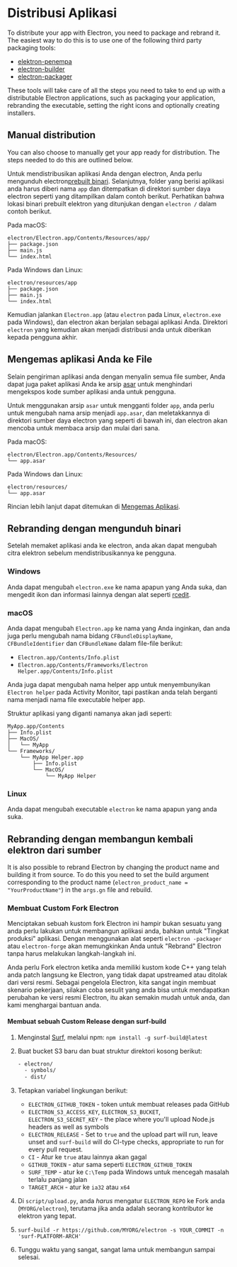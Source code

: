 # Distribusi Aplikasi

To distribute your app with Electron, you need to package and rebrand it. The easiest way to do this is to use one of the following third party packaging tools:

* [elektron-penempa](https://github.com/electron-userland/electron-forge)
* [electron-builder](https://github.com/electron-userland/electron-builder)
* [electron-packager](https://github.com/electron/electron-packager)

These tools will take care of all the steps you need to take to end up with a distributable Electron applications, such as packaging your application, rebranding the executable, setting the right icons and optionally creating installers.

## Manual distribution

You can also choose to manually get your app ready for distribution. The steps needed to do this are outlined below.

Untuk mendistribusikan aplikasi Anda dengan electron, Anda perlu mengunduh electron[prebuilt binari](https://github.com/electron/electron/releases). Selanjutnya, folder yang berisi aplikasi anda harus diberi nama `app` dan ditempatkan di direktori sumber daya electron seperti yang ditampilkan dalam contoh berikut. Perhatikan bahwa lokasi binari prebuilt elektron yang ditunjukan dengan `electron /` dalam contoh berikut.

Pada macOS:

```plaintext
electron/Electron.app/Contents/Resources/app/
├── package.json
├── main.js
└── index.html
```

Pada Windows dan Linux:

```plaintext
electron/resources/app
├── package.json
├── main.js
└── index.html
```

Kemudian jalankan `Electron.app` (atau `electron` pada Linux, `electron.exe` pada Windows), dan electron akan berjalan sebagai aplikasi Anda. Direktori `electron` yang kemudian akan menjadi distribusi anda untuk diberikan kepada pengguna akhir.

## Mengemas aplikasi Anda ke File

Selain pengiriman aplikasi anda dengan menyalin semua file sumber, Anda dapat juga paket aplikasi Anda ke arsip [asar](https://github.com/electron/asar) untuk menghindari mengekspos kode sumber aplikasi anda untuk pengguna.

Untuk menggunakan arsip `asar` untuk mengganti folder `app`, anda perlu untuk mengubah nama arsip menjadi `app.asar`, dan meletakkannya di direktori sumber daya electron yang seperti di bawah ini, dan electron akan mencoba untuk membaca arsip dan mulai dari sana.

Pada macOS:

```plaintext
electron/Electron.app/Contents/Resources/
└── app.asar
```

Pada Windows dan Linux:

```plaintext
electron/resources/
└── app.asar
```

Rincian lebih lanjut dapat ditemukan di [Mengemas Aplikasi](application-packaging.md).

## Rebranding dengan mengunduh binari

Setelah memaket aplikasi anda ke electron, anda akan dapat mengubah citra elektron sebelum mendistribusikannya ke pengguna.

### Windows

Anda dapat mengubah `electron.exe` ke nama apapun yang Anda suka, dan mengedit ikon dan informasi lainnya dengan alat seperti [rcedit](https://github.com/electron/rcedit).

### macOS

Anda dapat mengubah `Electron.app` ke nama yang Anda inginkan, dan anda juga perlu mengubah nama bidang `CFBundleDisplayName`, `CFBundleIdentifier` dan `CFBundleName` dalam file-file berikut:

* `Electron.app/Contents/Info.plist`
* `Electron.app/Contents/Frameworks/Electron Helper.app/Contents/Info.plist`

Anda juga dapat mengubah nama helper app untuk menyembunyikan `Electron helper` pada Activity Monitor, tapi pastikan anda telah berganti nama menjadi nama file executable helper app.

Struktur aplikasi yang diganti namanya akan jadi seperti:

```plaintext
MyApp.app/Contents
├── Info.plist
├── MacOS/
│   └── MyApp
└── Frameworks/
    └── MyApp Helper.app
        ├── Info.plist
        └── MacOS/
            └── MyApp Helper
```

### Linux

Anda dapat mengubah executable `electron` ke nama apapun yang anda suka.

## Rebranding dengan membangun kembali elektron dari sumber

It is also possible to rebrand Electron by changing the product name and building it from source. To do this you need to set the build argument corresponding to the product name (`electron_product_name = "YourProductName"`) in the `args.gn` file and rebuild.

### Membuat Custom Fork Electron

Menciptakan sebuah kustom fork Electron ini hampir bukan sesuatu yang anda perlu lakukan untuk membangun aplikasi anda, bahkan untuk "Tingkat produksi" aplikasi. Dengan menggunakan alat seperti ` electron -packager ` atau ` electron-forge ` akan memungkinkan Anda untuk "Rebrand" Electron tanpa harus melakukan langkah-langkah ini.

Anda perlu Fork electron ketika anda memiliki kustom kode C++ yang telah anda patch langsung ke Electron, yang tidak dapat upstreamed atau ditolak dari versi resmi. Sebagai pengelola Electron, kita sangat ingin membuat skenario pekerjaan, silakan coba sesulit yang anda bisa untuk mendapatkan perubahan ke versi resmi Electron, itu akan semakin mudah untuk anda, dan kami menghargai bantuan anda.

#### Membuat sebuah Custom Release dengan surf-build

1. Menginstal [Surf](https://github.com/surf-build/surf), melalui npm: `npm install -g surf-build@latest`

2. Buat bucket S3 baru dan buat struktur direktori kosong berikut:

    ```sh
    - electron/
      - symbols/
      - dist/
    ```

3. Tetapkan variabel lingkungan berikut:

   * `ELECTRON_GITHUB_TOKEN` - token untuk membuat releases pada GitHub
   * `ELECTRON_S3_ACCESS_KEY`, `ELECTRON_S3_BUCKET`, `ELECTRON_S3_SECRET_KEY` - the place where you'll upload Node.js headers as well as symbols
   * `ELECTRON_RELEASE` - Set to `true` and the upload part will run, leave unset and `surf-build` will do CI-type checks, appropriate to run for every pull request.
   * `CI` - Atur ke `true` atau lainnya akan gagal
   * `GITHUB_TOKEN` - atur sama seperti `ELECTRON_GITHUB_TOKEN`
   * `SURF_TEMP` - atur ke `C:\Temp` pada Windows untuk mencegah masalah terlalu panjang jalan
   * `TARGET_ARCH` - atur ke `ia32` atau `x64`

4. Di `script/upload.py`, anda _harus_ mengatur `ELECTRON_REPO` ke Fork anda (`MYORG/electron`), terutama jika anda adalah seorang kontributor ke elektron yang tepat.

5. `surf-build -r https://github.com/MYORG/electron -s YOUR_COMMIT -n 'surf-PLATFORM-ARCH'`

6. Tunggu waktu yang sangat, sangat lama untuk membangun sampai selesai.

